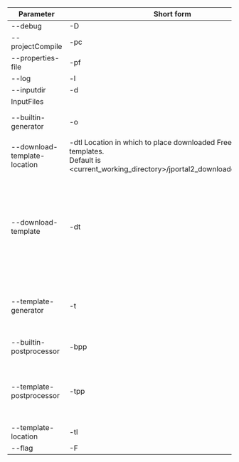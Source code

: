 | Parameter                    | Short form                                                                                                                                 | Description                                                                                                                                                                                                                                                                                                                                                                                                          |
|------------------------------|--------------------------------------------------------------------------------------------------------------------------------------------|----------------------------------------------------------------------------------------------------------------------------------------------------------------------------------------------------------------------------------------------------------------------------------------------------------------------------------------------------------------------------------------------------------------------|
| --debug                      | -D                                                                                                                                         | Enable Debug logging                                                                                                                                                                                                                                                                                                                                                                                                 |
| --projectCompile             | -pc                                                                                                                                        | Enable project-level compilation                                                                                                                                                                                                                                                                                                                                                                                     |
 | --properties-file            | -pf                                                                                                                                        | A properties file with JPortal properties i.e. --propertiesfile=postgres.properties                                                                                                                                                                                                                                                                                                                                  |  
 | --log                        | -l                                                                                                                                         | Logfile name i.e. --log=jportal2.log                                                                                                                                                                                                                                                                                                                                                                                 | 
| --inputdir                   | -d                                                                                                                                         | Input Directory                                                                                                                                                                                                                                                                                                                                                                                                      |
 | InputFiles                   |                                                                                                                                            | List of input files                                                                                                                                                                                                                                                                                                                                                                                                  |
 | --builtin-generator          | -o                                                                                                                                         | Built-In (Java-based) generatorName to run. <br/>Format is <generator_name>:<dest_dir> i.e.<br/> --builtin-generator=CSNetCode:./cs                                                                                                                                                                                                                                                                                  |
 | --download-template-location | -dtl Location in which to place downloaded Freemarker templates. <br/>Default is <current_working_directory>/jportal2_downloaded_templates | 
 | --download-template          | -dt                                                                                                                                        | Download the specified template from the given location.<br/>Zip files as well as git repos are supported. <br/>Format is &lt;freemarker_generator_name&gt;:&lt;url&gt; [ &#124; downloadSpecifier ]  i.e. <br/>`--download-template=MyCustomGenerator:https://github/SI-Gen/SQLAlchemy.zip` <br/>or<br/>`--download-template=MyCustomGenerator:https://github.com/SI-Gen/jportal2-generator-vanguard-sqlalchemy.git |1.3`<br/>*** NOTE THE REQUIRED TAG AT THE END OF THE GIT URL!!! ***<br/>For GIT, you MUST specify either a tag (recommended), or a branch.<br/>For ZIP, you can optionally specify `stripBaseDir` as a downloadSpecifier. This option is useful if you download zip files from eg. github tags, where they automatically put a container directory around the actual files. Eg. <br/>`--download-template=MyCustomGenerator:https://github/SI-Gen/SQLAlchemy.zip|stripBaseDir` The files will be downloaded to and unzipped in, to `<template-location>/<freemarker_generator_name>`.|
| --template-generator         | -t                                                                                                                                         | FreeMarker-based generator to run.<br/>Format is <free_marker_generator_name>:<dest_dir> i.e. <br/>`--template-generator=MyCustomGenerator:./output`<br/>The template must exist as a directory under the location specified by --template-location.                                                                                                                                                                 |
 | --builtin-postprocessor      | -bpp                                                                                                                                       | Built-In (Java-based) generatorName to run. Format is `<generator_name>:<dest_dir>` i.e. `--builtin-postprocessor=CSNetCode:./cs`                                                                                                                                                                                                                                                                                    |
 | --template-postprocessor     | -tpp                                                                                                                                       | FreeMarker-based post-processor to run.<br/>Format is <free_marker_generator_name>:<dest_dir> i.e. <br/>`--template-postprocessor=MyCustomGenerator:./output`<br/>The template must exist as a directory under the location specified by `--template-location`.                                                                                                                                                      |
| --template-location          | -tl                                                                                                                                        | Freemarker template location. Default is `<current_working_directory>/jportal2_templates`                                                                                                                                                                                                                                                                                                                            |
 | --flag                       | -F                                                                                                                                         | Flags to pass to the generator                                                                                                                                                                                                                                                                                                                                                                                       |
